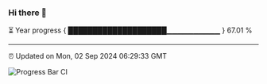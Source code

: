 ### Hi there 👋

⏳ Year progress { ████████████████████▁▁▁▁▁▁▁▁▁▁ } 67.01 %

---

⏰ Updated on Mon, 02 Sep 2024 06:29:33 GMT

![Progress Bar CI](https://github.com/ZhaoGui/ZhaoGui/workflows/Progress%20Bar%20CI/badge.svg)
